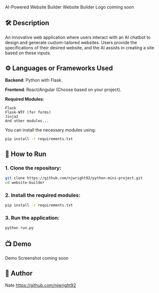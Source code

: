 AI-Powered Website Builder
Website Builder Logo coiming soon


## 🛠️ Description

An innovative web application where users interact with an AI chatbot to design and generate custom-tailored websites. Users provide the specifications of their desired website, and the AI assists in creating a site based on these inputs.

## ⚙️ Languages or Frameworks Used

**Backend**: Python with Flask.

**Frontend**: React/Angular (Choose based on your project).

**Required Modules**:

    Flask
    Flask-WTF (for forms)
    Jinja2
    And other modules...

 You can install the necessary modules using:

```bash
pip install -r requirements.txt
```

## 🌟 How to Run

### 1. Clone the repository:

```bash
git clone https://github.com/njwright92/python-mini-project.git
cd website-builder
```

### 2. Install the required modules:

```bash
pip install -r requirements.txt
```

### 3. Run the application:
```bash
python run.py
```

## 📺 Demo

Demo Screenshot
coming soon


## 🤖 Author

Nate https://github.com/njwright92
